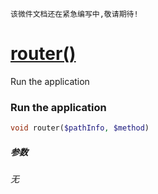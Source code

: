     该微件文档还在紧急编写中,敬请期待!
[router()](http://twinh.github.com/widget/api/router)
=====================================================

Run the application

### Run the application
```php
void router($pathInfo, $method)
```

##### 参数
*无*

